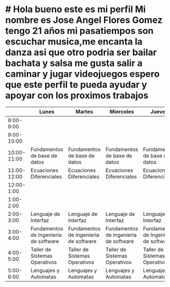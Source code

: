 # # Hola bueno este es mi perfil Mi nombre es Jose Angel Flores Gomez tengo 21 años mi pasatiempos son escuchar musica,me encanta la danza asi que otro podria ser bailar bachata y salsa me gusta salir a caminar y jugar videojuegos espero que este perfil te pueda ayudar y apoyar con los proximos trabajos 
|             | Lunes                                  | Martes                                 | Miercoles                              | Jueves                                 | Viernes                                |
|-------------|----------------------------------------|----------------------------------------|----------------------------------------|----------------------------------------|----------------------------------------|
| 8:00-9:00   |                                        |                                        |                                        |                                        |                                        |
| 9:00-10:00  |                                        |                                        |                                        |                                        |                                        |
| 10:00-11:00 | Fundamentos de base de datos           | Fundamentos de base de datos           | Fundamentos de base de datos           | Fundamentos de base de datos           | Fundamentos de base de datos           |
| 11:00-12:00 | Ecuaciones Diferenciales               | Ecuaciones Diferenciales               | Ecuaciones Diferenciales               | Ecuaciones Diferenciales               | Ecuaciones Diferenciales               |
| 12:00-1:00  |                                        |                                        |                                        |                                        |                                        |
| 1:00-2:00   |                                        |                                        |                                        |                                        |                                        |
| 2:00-3:00   | Lenguaje de Interfaz                   | Lenguaje de Interfaz                   | Lenguaje de Interfaz                   | Lenguaje de Interfaz                   | Lenguaje de Interfaz                   |
| 3:00-4:00   | Fundamentos de Ingenieria  de software | Fundamentos de Ingenieria  de software | Fundamentos de Ingenieria  de software | Fundamentos de Ingenieria  de software | Fundamentos de Ingenieria  de software |
| 4:00-5:00   | Taller de Sistemas Operativos          | Taller de Sistemas Operativos          | Taller de Sistemas Operativos          | Taller de Sistemas Operativos          | Taller de Sistemas Operativos          |
| 5:00-6:00   | Lenguajes y Automatas                  | Lenguajes y Automatas                  | Lenguajes y Automatas                  | Lenguajes y Automatas                  | Lenguajes y Automatas                  |

